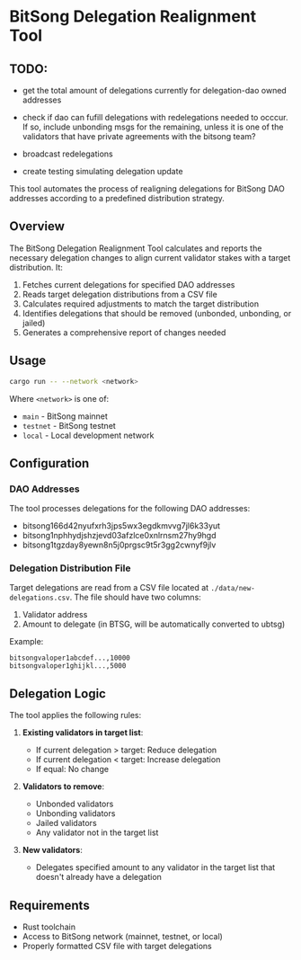 # BitSong Delegation Realignment Tool

## TODO: 
- get the total amount of delegations currently for delegation-dao owned addresses
- check if dao can fufill delegations with redelegations needed to occcur. If so, include unbonding msgs for the remaining, unless it is one of the validators that have private agreements with the bitsong team?
- broadcast redelegations

- create testing simulating delegation update


This tool automates the process of realigning delegations for BitSong DAO addresses according to a predefined distribution strategy.

## Overview

The BitSong Delegation Realignment Tool calculates and reports the necessary delegation changes to align current validator stakes with a target distribution. It:

1. Fetches current delegations for specified DAO addresses
2. Reads target delegation distributions from a CSV file
3. Calculates required adjustments to match the target distribution
4. Identifies delegations that should be removed (unbonded, unbonding, or jailed)
5. Generates a comprehensive report of changes needed

## Usage

```bash
cargo run -- --network <network>
```

Where `<network>` is one of:
- `main` - BitSong mainnet
- `testnet` - BitSong testnet
- `local` - Local development network

## Configuration

### DAO Addresses

The tool processes delegations for the following DAO addresses:
- bitsong166d42nyufxrh3jps5wx3egdkmvvg7jl6k33yut
- bitsong1nphhydjshzjevd03afzlce0xnlrnsm27hy9hgd
- bitsong1tgzday8yewn8n5j0prgsc9t5r3gg2cwnyf9jlv

### Delegation Distribution File

Target delegations are read from a CSV file located at `./data/new-delegations.csv`. The file should have two columns:
1. Validator address
2. Amount to delegate (in BTSG, will be automatically converted to ubtsg)

Example:
```csv
bitsongvaloper1abcdef...,10000
bitsongvaloper1ghijkl...,5000
```

## Delegation Logic

The tool applies the following rules:

1. **Existing validators in target list**:
   - If current delegation > target: Reduce delegation
   - If current delegation < target: Increase delegation
   - If equal: No change

2. **Validators to remove**:
   - Unbonded validators
   - Unbonding validators
   - Jailed validators
   - Any validator not in the target list

3. **New validators**:
   - Delegates specified amount to any validator in the target list that doesn't already have a delegation

## Requirements

- Rust toolchain
- Access to BitSong network (mainnet, testnet, or local)
- Properly formatted CSV file with target delegations

 